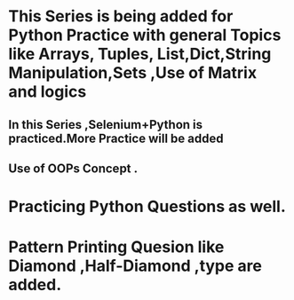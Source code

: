 # This Series is being added for Python Practice with general Topics like Arrays, Tuples, List,Dict,String Manipulation,Sets ,Use of Matrix and logics

## In this Series ,Selenium+Python is practiced.More Practice will be added
## Use of OOPs Concept .
# Practicing Python Questions as well.
# Pattern Printing Quesion like Diamond ,Half-Diamond ,type are added.